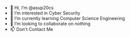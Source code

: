 - 👋 Hi, I’m @asup20cs
- 👀 I’m interested in Cyber Security
- 🌱 I’m currently learning Computer Science Engineering
- 💞️ I’m looking to collaborate on nothing
- 📫 Don't Contact Me

<!---
asup20cs/asup20cs is a ✨ special ✨ repository because its `README.md` (this file) appears on your GitHub profile.
You can click the Preview link to take a look at your changes.
--->
